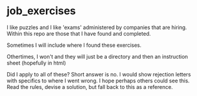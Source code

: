 job_exercises
=============

I like puzzles and I like 'exams' administered by companies that are hiring. Within this repo are those that I have found and completed.

Sometimes I will include where I found these exercises.  

Othertimes, I won't and they will just be a directory and then an instruction sheet (hopefully in html) 

Did I apply to all of these?  Short answer is no.  I would show rejection letters with specifics to where I went wrong.  I hope perhaps others could see this.  Read the rules, devise a solution, but fall back to this as a reference. 
